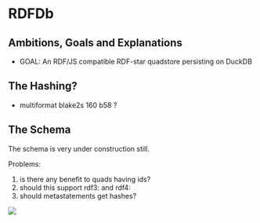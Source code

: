 
# RDFDb

## Ambitions, Goals and Explanations
* GOAL: An RDF/JS compatible RDF-star quadstore persisting on DuckDB

## The Hashing?

* multiformat blake2s 160 b58 ?

## The Schema
The schema is very under construction still.

Problems:

1. is there any benefit to quads having ids?
2. should this support rdf3: and rdf4:
3. should metastatements get hashes?


![](https://kroki.io/erd/svg/eNp9kMsKwjAQRffzFYMrNXbh1r8Q3ImLsR3aaJqG6aRQxH838UEpitt7zz0ZcjywtCdY2wpvjs7sdriwXrlmwSC2JRnxyiNS1M76Urhlr4s76Bh4WpQNCS6j2A32KqvUN9Q3M2PKBnJTNJDk1QZ9p-ijcwmA40FscPx9zwz7cudrZ4TpwQQwXTLuI1XJlzdg9KkHUwPkHLdFscbXm5PwBSXLuzBFscX8TRPSx_OFS_3LBOHKlqT_Td1H9LznB1ALhSb1D2NPi0o=)

<!--

https://github.com/BurntSushi/erd
https://kroki.io/#try

Cardinality    Syntax
0 or 1         ?
exactly 1      1
0 or more      *
1 or more      +


[Term]
*id {label: "integer primary key autoincrement"}
type {label: "char (uri, str)"}
hash {label: "int"}
val {label: "varchar, not null"}

[Triple]
*id {label: "int, not null"}
hash {label: "integer, not null"}
+s
+p
+o

[Quad]
*hash
+triple
+g

Quad 1--* Triple {label: "triple"}
Triple +--1 Term {label: "subject"}
Triple +--1 Term {label: "predicate"}
Triple +--1 Term {label: "object"}
Quad +--1 Term {label: "graph"}


-->
